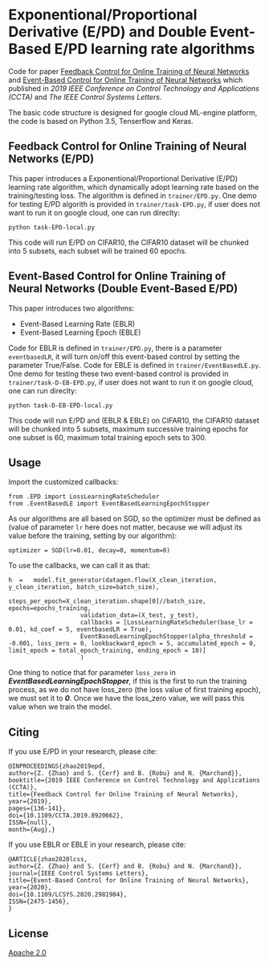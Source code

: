 # Exponentional/Proportional Derivative (E/PD) and Double Event-Based E/PD learning rate algorithms
Code for paper [Feedback Control for Online Training of Neural Networks](https://hal.archives-ouvertes.fr/hal-02115916v2/document) and [Event-Based Control for Online Training of Neural Networks](https://ieeexplore.ieee.org/document/9042857) 
which published in *2019 IEEE Conference on Control Technology and Applications (CCTA)* and *The IEEE Control Systems Letters*.

The basic code structure is designed for google cloud ML-engine platform, the code is based on Python 3.5, Tenserflow and Keras.

## Feedback Control for Online Training of Neural Networks (E/PD)
This paper introduces a Exponentional/Proportional Derivative (E/PD) learning rate algorithm, which dynamically adopt learning rate based on the training/testing loss.
The algorithm is defined in `trainer/EPD.py`. One demo for testing E/PD algorith is provided in `trainer/task-EPD.py`, if user does not want to run it on google cloud, one can run direclty:

```python3
python task-EPD-local.py
```
This code will run E/PD on CIFAR10, the CIFAR10 dataset will be chunked into 5 subsets, each subset will be trained 60 epochs.

## Event-Based Control for Online Training of Neural Networks (Double Event-Based E/PD)
This paper introduces two algorithms:

- Event-Based Learning Rate (EBLR)
- Event-Based Learning Epoch (EBLE)

Code for EBLR is defined in `trainer/EPD.py`, there is a parameter `eventbasedLR`, it will turn on/off this event-based control by setting the parameter True/False.
Code for EBLE is defined in `trainer/EventBasedLE.py`.
One demo for testing these two event-based control is provided in `trainer/task-D-EB-EPD.py`, if user does not want to run it on google cloud, one can run direclty:

```python3
python task-D-EB-EPD-local.py
```
This code will run E/PD and (EBLR & EBLE) on CIFAR10, the CIFAR10 dataset will be chunked into 5 subsets, maximum successive training epochs for one subset is 60, maximum total training epoch sets to 300.

## Usage
Import the customized callbacks:
```
from .EPD import LossLearningRateScheduler
from .EventBasedLE import EventBasedLearningEpochStopper
```

As our algorithms are all based on SGD, so the optimizer must be defined as (value of parameter `lr` here does not matter, because we will adjust its value before the training, setting by our algorithm):
```
optimizer = SGD(lr=0.01, decay=0, momentum=0)
```
To use the callbacks, we can call it as that:

```
h  =   model.fit_generator(datagen.flow(X_clean_iteration, y_clean_iteration, batch_size=batch_size),
                    steps_per_epoch=X_clean_iteration.shape[0]//batch_size, epochs=epochs_training,
                    validation_data=(X_test, y_test), 
                    callbacks = [LossLearningRateScheduler(base_lr = 0.01, kd_coef = 5, eventbasedLR = True), 
                    EventBasedLearningEpochStopper(alpha_threshold = -0.001, loss_zero = 0, lookbackward_epoch = 5, accumulated_epoch = 0, limit_epoch = total_epoch_training, ending_epoch = 10)]
                    )
```

One thing to notice that for parameter `loss_zero` in ***EventBasedLearningEpochStopper***, if this is the first to run the training process, as we do not have loss_zero (the loss value of first training epoch), we must set it to ***0***. Once we have the loss_zero value, we will pass this value when we train the model.

## Citing
If you use E/PD in your research, please cite:
```text
@INPROCEEDINGS{zhao2019epd, 
author={Z. {Zhao} and S. {Cerf} and B. {Robu} and N. {Marchand}}, 
booktitle={2019 IEEE Conference on Control Technology and Applications (CCTA)}, 
title={Feedback Control for Online Training of Neural Networks}, 
year={2019}, 
pages={136-141}, 
doi={10.1109/CCTA.2019.8920662}, 
ISSN={null}, 
month={Aug},}
```
If you use EBLR or EBLE in your research, please cite:
```text
@ARTICLE{zhao2020lcss, 
author={Z. {Zhao} and S. {Cerf} and B. {Robu} and N. {Marchand}}, 
journal={IEEE Control Systems Letters}, 
title={Event-Based Control for Online Training of Neural Networks}, 
year={2020}, 
doi={10.1109/LCSYS.2020.2981984}, 
ISSN={2475-1456}, 
}
```
## License
[Apache 2.0](./LICENSE)



